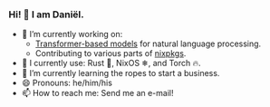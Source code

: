 ### Hi! 👋 I am Daniël.

- 🔭 I’m currently working on:
  * [Transformer-based models](https://github.com/stickeritis/) for natural language processing.
  * Contributing to various parts of [nixpkgs](https://github.com/NixOS/nixpkgs/commits?author=danieldk).
- 🔨 I currently use: Rust 🦀, NixOS ❄, and Torch 🔥.
- 🌱 I’m currently learning the ropes to start a business.
- 😄 Pronouns: he/him/his
- 📫 How to reach me: Send me an e-mail!

<!--
- 👯 I’m looking to collaborate on ...
- 🤔 I’m looking for help with ...
- ⚡ Fun fact: ...
-->
